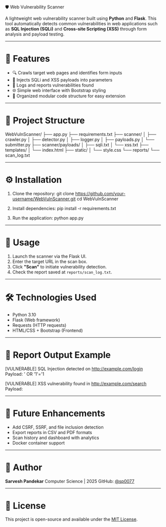 
🛡️ Web Vulnerability Scanner

A lightweight web vulnerability scanner built using **Python** and **Flask**. This tool automatically detects common vulnerabilities in web applications such as **SQL Injection (SQLi)** and **Cross-site Scripting (XSS)** through form analysis and payload testing.

---

# 🚀 Features

- 🔍 Crawls target web pages and identifies form inputs
- 💉 Injects SQLi and XSS payloads into parameters
- 📄 Logs and reports vulnerabilities found
- 🌐 Simple web interface with Bootstrap styling
- 📂 Organized modular code structure for easy extension

---

# 📁 Project Structure

WebVulnScanner/
├── app.py
├── requirements.txt
├── scanner/
│   ├── crawler.py
│   ├── detector.py
│   ├── logger.py
│   ├── payloads.py
│   └── submitter.py
├── scanner/payloads/
│   ├── sqli.txt
│   └── xss.txt
├── templates/
│   └── index.html
├── static/
│   └── style.css
└── reports/
└── scan\_log.txt

---

# ⚙️ Installation

1. Clone the repository:
   git clone https://github.com/your-username/WebVulnScanner.git
   cd WebVulnScanner

2. Install dependencies:
   pip install -r requirements.txt
  

3. Run the application:
   python app.py


---


# 🧪 Usage

1. Launch the scanner via the Flask UI.
2. Enter the target URL in the scan box.
3. Click **"Scan"** to initiate vulnerability detection.
4. Check the report saved at `reports/scan_log.txt`.

---

# 🛠️ Technologies Used

* Python 3.10
* Flask (Web framework)
* Requests (HTTP requests)
* HTML/CSS + Bootstrap (Frontend)

---

# 📝 Report Output Example


[VULNERABLE] SQL Injection detected on http://example.com/login
Payload: ' OR '1'='1

[VULNERABLE] XSS vulnerability found in http://example.com/search
Payload: <script>alert('XSS')</script>

---

# 📌 Future Enhancements

* Add CSRF, SSRF, and file inclusion detection
* Export reports in CSV and PDF formats
* Scan history and dashboard with analytics
* Docker container support

---

# 👤 Author

**Sarvesh Pandekar**
Computer Science  | 2025
GitHub: [@sp0077](https://github.com/sp0077)

---

# 📄 License
This project is open-source and available under the [MIT License](LICENSE).
